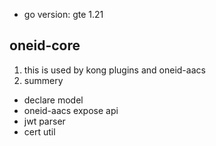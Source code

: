 - go version: gte 1.21

## oneid-core

1. this is used by kong plugins and oneid-aacs
2. summery

- declare model
- oneid-aacs expose api
- jwt parser
- cert util
